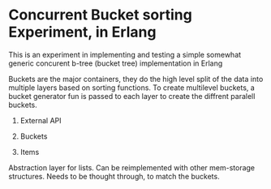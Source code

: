 
<h1>
Concurrent Bucket sorting Experiment, in Erlang
</h1>

This is an experiment in implementing and testing a simple somewhat generic concurent b-tree (bucket tree) implementation in Erlang


Buckets are the major containers, they do the high level split of the data into multiple layers based on sorting functions.
To create multilevel buckets, a bucket generator fun is passed to each layer to create the diffrent paralell buckets.


1. External API

2. Buckets

3. Items

Abstraction layer for lists. 
Can be reimplemented with other mem-storage structures.
Needs to be thought through, to match the buckets. 


